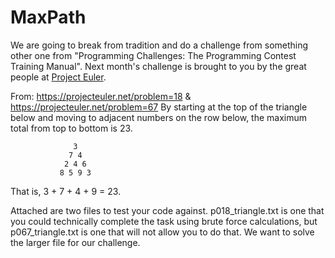 # MaxPath

We are going to break from tradition and do a challenge from something other one from "Programming Challenges: The Programming Contest Training Manual".  Next month's challenge is brought to you by the great people at [Project Euler](https://projecteuler.net).  

From: https://projecteuler.net/problem=18 & https://projecteuler.net/problem=67
By starting at the top of the triangle below and moving to adjacent numbers on the row below, the maximum total from top to bottom is 23.

```
              3
             7 4
            2 4 6
           8 5 9 3
```
That is, 3 + 7 + 4 + 9 = 23.



Attached are two files to test your code against.  p018_triangle.txt is one that you could technically complete the task using brute force calculations, but p067_triangle.txt is one that will not allow you to do that.  We want to solve the larger file for our challenge.
